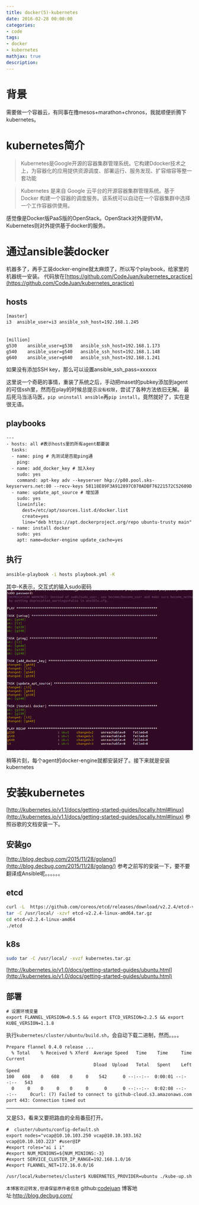 ```yaml
---
title: docker(5)-kubernetes
date: 2016-02-28 00:00:00
categories:
- code
tags: 
- docker
- kubernetes
mathjax: true
description: 
---
```


# 背景
需要做一个容器云，有同事在撸mesos+marathon+chronos，我就顺便折腾下kubernetes。
<!--more-->

# kubernetes简介
> Kubernetes是Google开源的容器集群管理系统。它构建Ddocker技术之上，为容器化的应用提供资源调度、部署运行、服务发现、扩容缩容等整一套功能

> Kubernetes 是来自 Google 云平台的开源容器集群管理系统。基于 Docker 构建一个容器的调度服务。该系统可以自动在一个容器集群中选择一个工作容器供使用。

感觉像是Docker版PaaS版的OpenStack。OpenStack对外提供VM，Kubernetes则对外提供基于docker的服务。


# 通过ansible装docker
机器多了，再手工装docker-engine就太麻烦了，所以写个playbook，给家里的机器统一安装。
代码放在[https://github.com/CodeJuan/kubernetes_practice](https://github.com/CodeJuan/kubernetes_practice)

## hosts
```
[master]
i3	ansible_user=i3	ansible_ssh_host=192.168.1.245


[million]
g530	ansible_user=g530	ansible_ssh_host=192.168.1.173
g540	ansible_user=g540	ansible_ssh_host=192.168.1.148
g640	ansible_user=g640	ansible_ssh_host=192.168.1.241
```
如果没有添加SSH key，那么可以设置ansible_ssh_pass=xxxxxx

这里说一个奇葩的事情，重装了系统之后，手动把maset的pubkey添加到agent的可信ssh里，然而在play的时候总提示`没有权限`，尝试了各种方法依旧无解。
最后死马当活马医，`pip uninstall ansible`再`pip install`，竟然就好了，实在是很无语。

## playbooks
```
---
- hosts: all #表示hosts里的所有agent都要装
  tasks:
  - name: ping # 先测试是否能ping通
    ping:
  - name: add_docker_key # 加入key
    sudo: yes
    command: apt-key adv --keyserver hkp://p80.pool.sks-keyservers.net:80 --recv-keys 58118E89F3A912897C070ADBF76221572C52609D
  - name: update_apt_source # 增加源
    sudo: yes
    lineinfile:
      dest=/etc/apt/sources.list.d/docker.list
      create=yes
      line="deb https://apt.dockerproject.org/repo ubuntu-trusty main"
  - name: install docker
    sudo: yes
    apt: name=docker-engine update_cache=yes
```
## 执行
```sh
ansible-playbook -i hosts playbook.yml -K
```
其中-K表示，交互式的输入sudo密码
![](https://github.com/CodeJuan/codejuan.github.io/raw/master/images/blog/docker/ansible_install_docker.png)

稍等片刻，每个agent的docker-engine就都安装好了。接下来就是安装kubernetes

# 安装kubernetes
[http://kubernetes.io/v1.1/docs/getting-started-guides/locally.html#linux](http://kubernetes.io/v1.1/docs/getting-started-guides/locally.html#linux)
参照谷歌的文档安装一下。

## 安装go

[http://blog.decbug.com/2015/11/28/golang/](http://blog.decbug.com/2015/11/28/golang/)
参考之前写的安装一下，要不要翻译成Ansible呢。。。。。。

## etcd
```sh
curl -L  https://github.com/coreos/etcd/releases/download/v2.2.4/etcd-v2.2.4-linux-amd64.tar.gz -o etcd-v2.2.4-linux-amd64.tar.gz
tar -C /usr/local/ -xzvf etcd-v2.2.4-linux-amd64.tar.gz
cd etcd-v2.2.4-linux-amd64
./etcd
```

## k8s
```sh
sudo tar -C /usr/local/ -xvzf kubernetes.tar.gz
```

[http://kubernetes.io/v1.0/docs/getting-started-guides/ubuntu.html](http://kubernetes.io/v1.0/docs/getting-started-guides/ubuntu.html)

## 部署

```
# 设置环境变量
export FLANNEL_VERSION=0.5.5 && export ETCD_VERSION=2.2.5 && export KUBE_VERSION=1.1.8
```
执行`kubernetes/cluster/ubuntu/build.sh`，会自动下载二进制，然而。。。。
```
Prepare flannel 0.4.0 release ...
  % Total    % Received % Xferd  Average Speed   Time    Time     Time  Current
                                 Dload  Upload   Total   Spent    Left  Speed
100   608    0   608    0     0    542      0 --:--:--  0:00:01 --:--:--   543
  0     0    0     0    0     0      0      0 --:--:--  0:02:08 --:--:--     0curl: (7) Failed to connect to github-cloud.s3.amazonaws.com port 443: Connection timed out
```
----------------------------
又是S3，看来又要把路由的全局番茄打开。

```
#  cluster/ubuntu/config-default.sh
export nodes="vcap@10.10.103.250 vcap@10.10.103.162 vcap@10.10.103.223" #user@IP
#export roles="ai i i"
#export NUM_MINIONS=${NUM_MINIONS:-3}
#export SERVICE_CLUSTER_IP_RANGE=192.168.1.0/16
#export FLANNEL_NET=172.16.0.0/16
```

```
/usr/local/kubernetes/cluster$ KUBERNETES_PROVIDER=ubuntu ./kube-up.sh
```





`本博客欢迎转发,但请保留原作者信息`
github:[codejuan](https://github.com/CodeJuan)
博客地址:http://blog.decbug.com/

